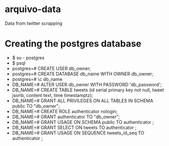 # arquivo-data
Data from twitter scrapping

# Creating the postgres database

* $ su - postgres
* $ psql
* postgres=# CREATE USER db_owner;
* postgres=# CREATE DATABASE db_name WITH OWNER db_owner;
* postgres=# \c db_name
* DB_NAME=# ALTER USER db_owner WITH PASSWORD 'db_password';
* DB_NAME=# CREATE TABLE tweets (id serial primary key not null, tweet jsonb, content text, time timestamptz);
* DB_NAME=# GRANT ALL PRIVILEGES ON ALL TABLES IN SCHEMA public TO "db_owner";
* DB_NAME=# CREATE ROLE authenticator nologin;
* DB_NAME=# GRANT authenticator TO "db_owner";
* DB_NAME=# GRANT USAGE ON SCHEMA public TO authenticator ;
* DB_NAME=# GRANT SELECT ON tweets TO authenticator ;
* DB_NAME=# GRANT USAGE ON SEQUENCE tweets_id_seq TO authenticator ;
